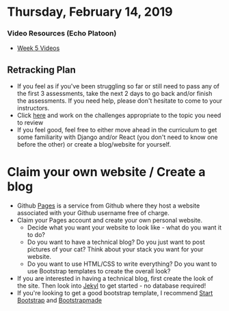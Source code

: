 Thursday, February 14, 2019
======================
### Video Resources (Echo Platoon)
- [Week 5 Videos](https://www.youtube.com/watch?v=c87wLe8Ahvc&list=PLu0CiQ7bzwER6FK4-K7kK2S8Y1g9jubbT)

## Retracking Plan
* If you feel as if you've been struggling so far or still need to pass any of the first 3 assessments, take the next 2 days to go back and/or finish the assessments. If you need help, please don't hesitate to come to your instructors.
* Click [here](https://docs.google.com/document/d/1CFR-VHH8Y7RBE1Df3yp2Ce0vewPjexqf4TKthYtFkbs/edit?usp=sharing) and work on the challenges appropriate to the topic you need to review
* If you feel good, feel free to either move ahead in the curriculum to get some familiarity with Django and/or React (you don't need to know one before the other) or create a blog/website for yourself.

# Claim your own website / Create a blog
* Github [Pages](https://pages.github.com/) is a service from Github where they host a website associated with your Github username free of charge.
* Claim your Pages account and create your own personal website. 
  * Decide what you want your website to look like - what do you want it to do? 
  * Do you want to have a technical blog? Do you just want to post pictures of your cat? Think about your stack you want for your website.
  * Do you want to use HTML/CSS to write everything? Do you want to use Bootstrap templates to create the overall look?
 * If you are interested in having a technical blog, first create the look of the site. Then look into [Jekyl](https://jekyllrb.com/) to get started - no database required!
 * If you're looking to get a good bootstrap template, I recommend [Start Bootstrap](https://startbootstrap.com/template-categories/all/) and [Bootstrapmade](https://bootstrapmade.com/)
